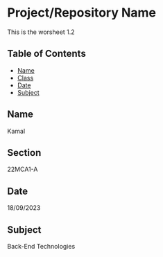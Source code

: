 # Project/Repository Name

This is the worsheet 1.2

## Table of Contents
- [Name](#getting-started)
- [Class](#prerequisites)
- [Date](#installation)
- [Subject](#usage)


## Name
Kamal

## Section
22MCA1-A

## Date
18/09/2023

## Subject
Back-End Technologies

